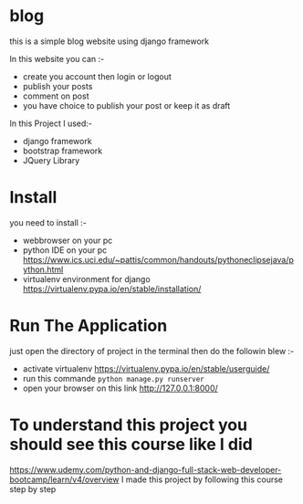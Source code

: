 # blog
this is a simple blog website using django framework 

In this website you can :-

* create you account then login or logout
* publish your posts
* comment on post
* you have choice to publish your post or keep it as draft

In this Project I used:-

* django framework
* bootstrap framework
* JQuery Library

# Install

you need to install :-

* webbrowser on your pc
* python IDE on your pc https://www.ics.uci.edu/~pattis/common/handouts/pythoneclipsejava/python.html
* virtualenv environment for django https://virtualenv.pypa.io/en/stable/installation/

# Run The Application 

just open the directory of project in the terminal then do the followin blew :-
* activate virtualenv https://virtualenv.pypa.io/en/stable/userguide/
* run this commande `python manage.py runserver`
* open your browser on this link http://127.0.0.1:8000/

# To understand this project you should see this course like I did

https://www.udemy.com/python-and-django-full-stack-web-developer-bootcamp/learn/v4/overview
I made this project by following this course step by step

